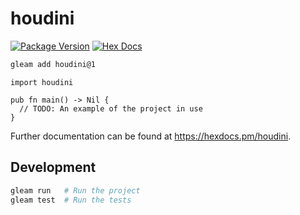 # houdini

[![Package Version](https://img.shields.io/hexpm/v/houdini)](https://hex.pm/packages/houdini)
[![Hex Docs](https://img.shields.io/badge/hex-docs-ffaff3)](https://hexdocs.pm/houdini/)

```sh
gleam add houdini@1
```
```gleam
import houdini

pub fn main() -> Nil {
  // TODO: An example of the project in use
}
```

Further documentation can be found at <https://hexdocs.pm/houdini>.

## Development

```sh
gleam run   # Run the project
gleam test  # Run the tests
```
